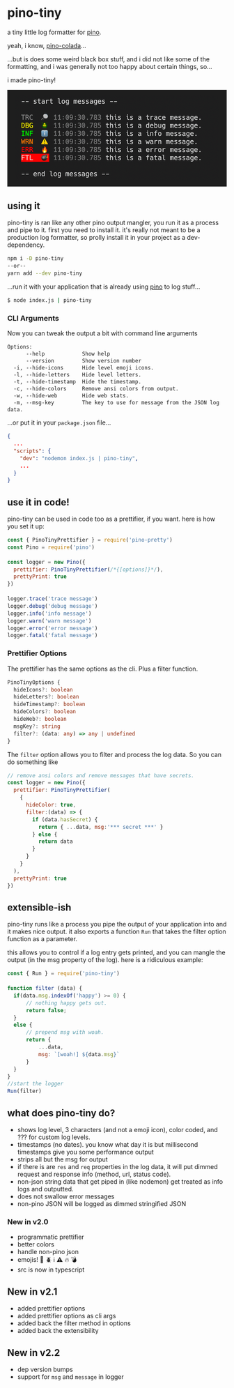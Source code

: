 # pino-tiny

a tiny little log formatter for [pino](https://github.com/pinojs/pino).  

yeah, i know, [pino-colada](https://github.com/lrlna/pino-colada)...  

...but is does some weird black box stuff, and i did not like some of the formatting, and i was generally not too happy about certain things, so... 

i made pino-tiny! 

![screen-shot](./pino-tiny-output.png)

## using it

pino-tiny is ran like any other pino output mangler, you run it as a process and pipe to it. first you need to install it.  it's really not meant to be a production log formatter, so prolly install it in your project as a dev-dependency.

```bash
npm i -D pino-tiny
--or--
yarn add --dev pino-tiny
```

...run it with your application that is already using [pino](https://github.com/pinojs/pino) to log stuff...

```bash
$ node index.js | pino-tiny
```

### CLI Arguments

Now you can tweak the output a bit with command line arguments
```
Options:
      --help            Show help                                      
      --version         Show version number                            
  -i, --hide-icons      Hide level emoji icons.       
  -l, --hide-letters    Hide level letters.           
  -t, --hide-timestamp  Hide the timestamp.           
  -c, --hide-colors     Remove ansi colors from output.
  -w, --hide-web        Hide web stats.               
  -m, --msg-key         The key to use for message from the JSON log data.                                               
```

...or put it in your `package.json` file...

```JSON
{
  ...
  "scripts": {
    "dev": "nodemon index.js | pino-tiny",
    ...
  }
}
```

## use it in code!

pino-tiny can be used in code too as a prettifier, if you want.  here is how you set it up:

```javascript
const { PinoTinyPrettifier } = require('pino-pretty')
const Pino = require('pino')

const logger = new Pino({
  prettifier: PinoTinyPrettifier(/*{[options]}*/),
  prettyPrint: true
})

logger.trace('trace message')
logger.debug('debug message')
logger.info('info message')
logger.warn('warn message')
logger.error('error message')
logger.fatal('fatal message')
```

### Prettifier Options

The prettifier has the same options as the cli. Plus a filter function.

```typescript
PinoTinyOptions {
  hideIcons?: boolean
  hideLetters?: boolean
  hideTimestamp?: boolean
  hideColors?: boolean
  hideWeb?: boolean
  msgKey?: string
  filter?: (data: any) => any | undefined
}
```

The `filter` option allows you to filter and process the log data.  So you can do something like

```javascript
// remove ansi colors and remove messages that have secrets.
const logger = new Pino({
  prettifier: PinoTinyPrettifier(
    {
      hideColor: true,
      filter:(data) => {
        if (data.hasSecret) {
          return { ...data, msg:'*** secret ***' }
        } else {
          return data
        }
      }
    }
  ),
  prettyPrint: true
})
```

## extensible-ish

pino-tiny runs like a process you pipe the output of your application into and it makes nice output. it also exports a function `Run` that takes the filter option function as a parameter.

this allows you to control if a log entry gets printed, and you can mangle the output (in the msg property of the log). here is a ridiculous example:

```javascript
const { Run } = require('pino-tiny')

function filter (data) {
  if(data.msg.indexOf('happy') >= 0) { 
      // nothing happy gets out.
      return false; 
  } 
  else {
      // prepend msg with woah.
      return {
          ...data, 
          msg: `[woah!] ${data.msg}`
      } 
  } 
}
//start the logger
Run(filter)
```

## what does pino-tiny do?

* shows log level, 3 characters (and not a emoji icon), color coded, and ??? for custom log levels.
* timestamps (no dates).  you know what day it is but millisecond timestamps give you some performance output
* strips all but the msg for output
* if there is are `res` and  `req` properties in the log data, it will put dimmed request and response info (method, url, status code).
* non-json string data that get piped in (like nodemon) get treated as info logs and outputted.
* does not swallow error messages
* non-pino JSON will be logged as dimmed stringified JSON

### New in v2.0

* programmatic prettifier
* better colors
* handle non-pino json
* emojis! 🔎 🪲 ℹ️ ⚠️ 🔥 💣
* src is now in typescript

## New in v2.1

* added prettifier options
* added prettifier options as cli args
* added back the filter method in options
* added back the extensibility

## New in v2.2

* dep version bumps
* support for `msg` and `message` in logger